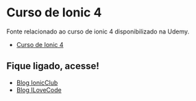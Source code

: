 # Curso de Ionic 4
Fonte relacionado ao curso de ionic 4 disponibilizado na Udemy.


- [Curso de Ionic 4](https://www.udemy.com/cursoionic4/?couponCode=IONICCLUB)

## Fique ligado, acesse!
- [Blog IonicClub](https://ionicclub.com)
- [Blog ILoveCode](https://ilovecode.com.br)
